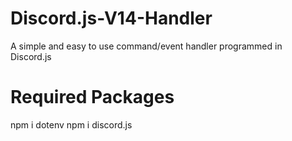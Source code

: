 # Discord.js-V14-Handler
A simple and easy to use command/event handler programmed in Discord.js

# Required Packages
npm i dotenv <h> npm i discord.js </h>
